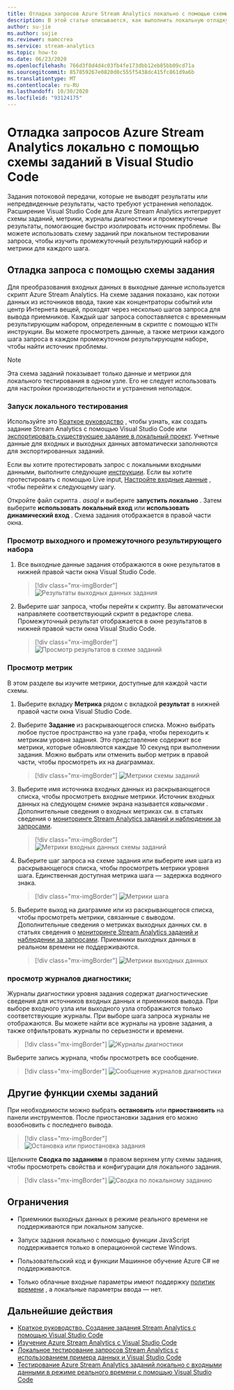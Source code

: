 ```yaml
---
title: Отладка запросов Azure Stream Analytics локально с помощью схемы заданий в Visual Studio Code
description: В этой статье описывается, как выполнить локальную отладку запросов с помощью схемы задания в расширении Azure Stream Analytics для Visual Studio Code.
author: su-jie
ms.author: sujie
ms.reviewer: mamccrea
ms.service: stream-analytics
ms.topic: how-to
ms.date: 06/23/2020
ms.openlocfilehash: 766d3f8d4d4c03fb4fe173dbb12eb85bb09cd71a
ms.sourcegitcommit: 857859267e0820d0c555f5438dc415fc861d9a6b
ms.translationtype: MT
ms.contentlocale: ru-RU
ms.lasthandoff: 10/30/2020
ms.locfileid: "93124175"
---
```

# <a name="debug-azure-stream-analytics-queries-locally-using-job-diagram-in-visual-studio-code"></a>Отладка запросов Azure Stream Analytics локально с помощью схемы заданий в Visual Studio Code

Задания потоковой передачи, которые не выводят результаты или непредвиденные результаты, часто требуют устранения неполадок. Расширение Visual Studio Code для Azure Stream Analytics интегрирует схемы заданий, метрики, журналы диагностики и промежуточные результаты, помогающие быстро изолировать источник проблемы. Вы можете использовать схему заданий при локальном тестировании запроса, чтобы изучить промежуточный результирующий набор и метрики для каждого шага.

## <a name="debug-a-query-using-job-diagram"></a>Отладка запроса с помощью схемы задания

Для преобразования входных данных в выходные данные используется скрипт Azure Stream Analytics. На схеме задания показано, как потоки данных из источников ввода, такие как концентраторы событий или центр Интернета вещей, проходят через несколько шагов запроса для вывода приемников. Каждый шаг запроса сопоставляется с временным результирующим набором, определенным в скрипте с помощью `WITH` инструкции. Вы можете просмотреть данные, а также метрики каждого шага запроса в каждом промежуточном результирующем наборе, чтобы найти источник проблемы.

> [!NOTE]
> Эта схема заданий показывает только данные и метрики для локального тестирования в одном узле. Его не следует использовать для настройки производительности и устранения неполадок.

### <a name="start-local-testing"></a>Запуск локального тестирования

Используйте это [Краткое руководство](quick-create-visual-studio-code.md) , чтобы узнать, как создать задание Stream Analytics с помощью Visual Studio Code или [экспортировать существующее задание в локальный проект](visual-studio-code-explore-jobs.md). Учетные данные для входных и выходных данных автоматически заполняются для экспортированных заданий.

Если вы хотите протестировать запрос с локальными входными данными, выполните следующие [инструкции](visual-studio-code-local-run.md). Если вы хотите протестировать с помощью Live input, [Настройте входные данные](stream-analytics-add-inputs.md) , чтобы перейти к следующему шагу. 

Откройте файл скрипта *\. asaql* и выберите **запустить локально** . Затем выберите **использовать локальный вход** или **использовать динамический вход** . Схема задания отображается в правой части окна.

### <a name="view-the-output-and-intermediate-result-set"></a>Просмотр выходного и промежуточного результирующего набора  

1. Все выходные данные задания отображаются в окне результатов в нижней правой части окна Visual Studio Code.

   > [!div class="mx-imgBorder"]
   > ![Результаты выходных данных задания](./media/debug-locally-using-job-diagram-vs-code/job-output-results.png)

2. Выберите шаг запроса, чтобы перейти к скрипту. Вы автоматически направляете соответствующий скрипт в редакторе слева. Промежуточный результат отображается в окне результатов в нижней правой части окна Visual Studio Code.

   > [!div class="mx-imgBorder"]
   > ![Просмотр результатов в схеме заданий](./media/debug-locally-using-job-diagram-vs-code/preview-result.png)

### <a name="view-metrics"></a>Просмотр метрик

В этом разделе вы изучите метрики, доступные для каждой части схемы.

1. Выберите вкладку **Метрика** рядом с вкладкой **результат** в нижней правой части окна Visual Studio Code.

2. Выберите **Задание** из раскрывающегося списка. Можно выбрать любое пустое пространство на узле графа, чтобы переходить к метрикам уровня задания. Это представление содержит все метрики, которые обновляются каждые 10 секунд при выполнении задания. Можно выбрать или отменить выбор метрик в правой части, чтобы просмотреть их на диаграммах.

   > [!div class="mx-imgBorder"]
   > ![Метрики схемы заданий](./media/debug-locally-using-job-diagram-vs-code/job-metrics.png)

3. Выберите имя источника входных данных из раскрывающегося списка, чтобы просмотреть входные метрики. Источник входных данных на следующем снимке экрана называется *кавычками* . Дополнительные сведения о входных метриках см. в статьях сведения о [мониторинге Stream Analytics заданий и наблюдении за запросами](stream-analytics-monitoring.md).

   > [!div class="mx-imgBorder"]
   > ![Метрики входных данных схемы заданий](./media/debug-locally-using-job-diagram-vs-code/input-metrics.png)

4. Выберите шаг запроса на схеме задания или выберите имя шага из раскрывающегося списка, чтобы просмотреть метрики уровня шага. Единственная доступная метрика шага — задержка водяного знака.

   > [!div class="mx-imgBorder"]
   > ![Метрики шага](./media/debug-locally-using-job-diagram-vs-code/step-metrics.png)

5. Выберите выход на диаграмме или из раскрывающегося списка, чтобы просмотреть метрики, связанные с выводом. Дополнительные сведения о метриках выходных данных см. в статьях сведения о [мониторинге Stream Analytics заданий и наблюдении за запросами](stream-analytics-monitoring.md). Приемники выходных данных в реальном времени не поддерживаются.

   > [!div class="mx-imgBorder"]
   > ![Метрики выходных данных](./media/debug-locally-using-job-diagram-vs-code/output-metrics.png)

### <a name="view-diagnostic-logs"></a>просмотр журналов диагностики;

Журналы диагностики уровня задания содержат диагностические сведения для источников входных данных и приемников вывода. При выборе входного узла или выходного узла отображаются только соответствующие журналы. При выборе шага запроса журналы не отображаются. Вы можете найти все журналы на уровне задания, а также отфильтровать журналы по серьезности и времени.

   > [!div class="mx-imgBorder"]
   > ![Журналы диагностики](./media/debug-locally-using-job-diagram-vs-code/diagnostic-logs.png)

   Выберите запись журнала, чтобы просмотреть все сообщение.

   > [!div class="mx-imgBorder"]
   > ![Сообщение журналов диагностики](./media/debug-locally-using-job-diagram-vs-code/diagnostic-logs-message.png)


## <a name="other-job-diagram-features"></a>Другие функции схемы заданий

При необходимости можно выбрать **остановить** или **приостановить** на панели инструментов. После приостановки задания его можно возобновить с последнего вывода.

> [!div class="mx-imgBorder"]
> ![Остановка или приостановка задания](./media/debug-locally-using-job-diagram-vs-code/stop-pause-job.png)

Щелкните **Сводка по заданиям** в правом верхнем углу схемы задания, чтобы просмотреть свойства и конфигурации для локального задания.

> [!div class="mx-imgBorder"]
> ![Сводка по локальному заданию](./media/debug-locally-using-job-diagram-vs-code/job-summary.png)

## <a name="limitations"></a>Ограничения

* Приемники выходных данных в режиме реального времени не поддерживаются при локальном запуске.

* Запуск задания локально с помощью функции JavaScript поддерживается только в операционной системе Windows.

* Пользовательский код и функции Машинное обучение Azure C# не поддерживаются. 

* Только облачные входные параметры имеют поддержку [политик времени](./stream-analytics-time-handling.md) , а локальные параметры ввода — нет.

## <a name="next-steps"></a>Дальнейшие действия

* [Краткое руководство. Создание задания Stream Analytics с помощью Visual Studio Code](quick-create-visual-studio-code.md)
* [Изучение Azure Stream Analytics с Visual Studio Code](visual-studio-code-explore-jobs.md)
* [Локальное тестирование запросов Stream Analytics с использованием примера данных и Visual Studio Code](visual-studio-code-local-run.md)
* [Тестирование Azure Stream Analytics заданий локально с входными данными в режиме реального времени с помощью Visual Studio Code](visual-studio-code-local-run-live-input.md)